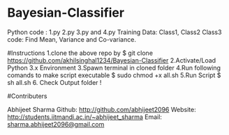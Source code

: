 # Bayesian-Classifier
Python code :
	1.py 2.py 3.py and 4.py 
Training Data:
	Class1, Class2 Class3 
code:
	Find Mean, Variance and Co-variance.

#Instructions
1.clone the above repo by 
	$ git clone https://github.com/akhilsinghal1234/Bayesian-Classifier
2.Activate/Load Python 3.x Environment
3.Spawn terminal in cloned folder
4.Run following comands to make script executable
	$ sudo chmod +x all.sh
5.Run Script
	$ sh all.sh 
6. Check Output folder !

#Contributers

Abhijeet Sharma
Github: http://github.com/abhijeet2096
Website: http://students.iitmandi.ac.in/~abhijeet_sharma
Email: sharma.abhijeet2096@gmail.com

